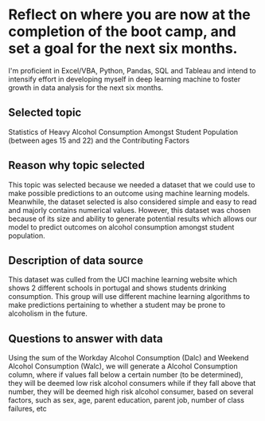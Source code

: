 # Reflect on where you are now at the completion of the boot camp, and set a goal for the next six months.
I'm proficient in Excel/VBA, Python, Pandas, SQL and Tableau and intend to intensify effort in developing myself in deep learning machine to foster growth in data analysis for the next six months.


## Selected topic
Statistics of Heavy Alcohol Consumption Amongst Student Population (between ages 15 and 22) and the Contributing Factors

## Reason why topic selected
This topic was selected because we needed a dataset that we could use to make possible predictions to an outcome using machine learning models. Meanwhile, the dataset selected is also considered simple and easy to read and majorly contains numerical values. However, this dataset was chosen because of its size and ability to generate potential results which allows our model to predict outcomes on alcohol consumption amongst student population.

## Description of data source
This dataset was culled from the UCI machine learning website which shows 2 different schools in portugal and shows students drinking consumption. This group will use different machine learning algorithms to make predictions pertaining to whether a student may be prone to alcoholism in the future.

## Questions to answer with data 
Using the sum of the Workday Alcohol Consumption (Dalc) and Weekend Alcohol Consumption (Walc), we will generate a Alcohol Consumption column, where if values fall below a certain number (to be determined), they will be deemed low risk alcohol consumers while if they fall above that number, they will be deemed high risk alcohol consumer, based on several factors, such as sex, age, parent education, parent job, number of class failures, etc


